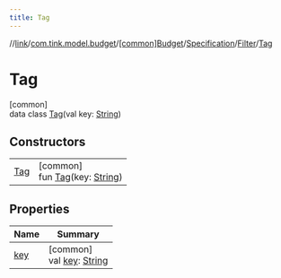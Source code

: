 ```yaml
---
title: Tag
---
```

//[link](../../../../../../index.html)/[com.tink.model.budget](../../../../index.html)/[[common]Budget](../../../index.html)/[Specification](../../index.html)/[Filter](../index.html)/[Tag](index.html)



# Tag



[common]\
data class [Tag](index.html)(val key: [String](https://kotlinlang.org/api/latest/jvm/stdlib/kotlin/-string/index.html))



## Constructors


| | |
|---|---|
| [Tag](-tag.html) | [common]<br>fun [Tag](-tag.html)(key: [String](https://kotlinlang.org/api/latest/jvm/stdlib/kotlin/-string/index.html)) |


## Properties


| Name | Summary |
|---|---|
| [key](key.html) | [common]<br>val [key](key.html): [String](https://kotlinlang.org/api/latest/jvm/stdlib/kotlin/-string/index.html) |


